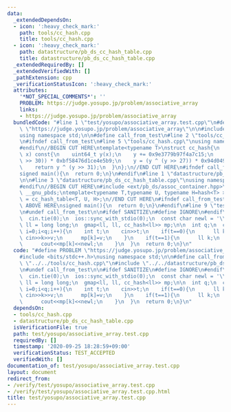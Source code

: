 ```yaml
---
data:
  _extendedDependsOn:
  - icon: ':heavy_check_mark:'
    path: tools/cc_hash.cpp
    title: tools/cc_hash.cpp
  - icon: ':heavy_check_mark:'
    path: datastructure/pb_ds_cc_hash_table.cpp
    title: datastructure/pb_ds_cc_hash_table.cpp
  _extendedRequiredBy: []
  _extendedVerifiedWith: []
  _pathExtension: cpp
  _verificationStatusIcon: ':heavy_check_mark:'
  attributes:
    '*NOT_SPECIAL_COMMENTS*': ''
    PROBLEM: https://judge.yosupo.jp/problem/associative_array
    links:
    - https://judge.yosupo.jp/problem/associative_array
  bundledCode: "#line 1 \"test/yosupo/associative_array.test.cpp\"\n#define PROBLEM\
    \ \"https://judge.yosupo.jp/problem/associative_array\"\n\n#include <bits/stdc++.h>\n\
    using namespace std;\n\n#define call_from_test\n#line 2 \"tools/cc_hash.cpp\"\n\
    \n#ifndef call_from_test\n#line 5 \"tools/cc_hash.cpp\"\nusing namespace std;\n\
    #endif\n//BEGIN CUT HERE\ntemplate<typename T>\nstruct cc_hash{\n  uint64_t operator()(T\
    \ x) const{\n    uint64_t y(x);\n    y += 0x9e3779b97f4a7c15;\n    y = (y ^ (y\
    \ >> 30)) * 0xbf58476d1ce4e5b9;\n    y = (y ^ (y >> 27)) * 0x94d049bb133111eb;\n\
    \    return y ^ (y >> 31);\n  }\n};\n//END CUT HERE\n#ifndef call_from_test\n\
    signed main(){\n  return 0;\n}\n#endif\n#line 1 \"datastructure/pb_ds_cc_hash_table.cpp\"\
    \n\n#line 3 \"datastructure/pb_ds_cc_hash_table.cpp\"\nusing namespace std;\n\
    #endif\n//BEGIN CUT HERE\n#include <ext/pb_ds/assoc_container.hpp>\nusing namespace\
    \ __gnu_pbds;\ntemplate<typename T,typename U, typename H=hash<T> >\nusing gmap\
    \ = cc_hash_table<T, U, H>;\n//END CUT HERE\n#ifndef call_from_test\n//INSERT\
    \ ABOVE HERE\nsigned main(){\n  return 0;\n}\n#endif\n#line 9 \"test/yosupo/associative_array.test.cpp\"\
    \n#undef call_from_test\n\n#ifdef SANITIZE\n#define IGNORE\n#endif\n\nsigned main(){\n\
    \  cin.tie(0);\n  ios::sync_with_stdio(0);\n  const char newl = '\\n';\n\n  using\
    \ ll = long long;\n  gmap<ll, ll, cc_hash<ll>> mp;\n\n  int q;\n  cin>>q;\n  for(int\
    \ i=0;i<q;i++){\n    int t;\n    cin>>t;\n    if(t==0){\n      ll k,v;\n     \
    \ cin>>k>>v;\n      mp[k]=v;\n    }\n    if(t==1){\n      ll k;\n      cin>>k;\n\
    \      cout<<mp[k]<<newl;\n    }\n  }\n  return 0;\n}\n"
  code: "#define PROBLEM \"https://judge.yosupo.jp/problem/associative_array\"\n\n\
    #include <bits/stdc++.h>\nusing namespace std;\n\n#define call_from_test\n#include\
    \ \"../../tools/cc_hash.cpp\"\n#include \"../../datastructure/pb_ds_cc_hash_table.cpp\"\
    \n#undef call_from_test\n\n#ifdef SANITIZE\n#define IGNORE\n#endif\n\nsigned main(){\n\
    \  cin.tie(0);\n  ios::sync_with_stdio(0);\n  const char newl = '\\n';\n\n  using\
    \ ll = long long;\n  gmap<ll, ll, cc_hash<ll>> mp;\n\n  int q;\n  cin>>q;\n  for(int\
    \ i=0;i<q;i++){\n    int t;\n    cin>>t;\n    if(t==0){\n      ll k,v;\n     \
    \ cin>>k>>v;\n      mp[k]=v;\n    }\n    if(t==1){\n      ll k;\n      cin>>k;\n\
    \      cout<<mp[k]<<newl;\n    }\n  }\n  return 0;\n}\n"
  dependsOn:
  - tools/cc_hash.cpp
  - datastructure/pb_ds_cc_hash_table.cpp
  isVerificationFile: true
  path: test/yosupo/associative_array.test.cpp
  requiredBy: []
  timestamp: '2020-09-25 18:28:59+09:00'
  verificationStatus: TEST_ACCEPTED
  verifiedWith: []
documentation_of: test/yosupo/associative_array.test.cpp
layout: document
redirect_from:
- /verify/test/yosupo/associative_array.test.cpp
- /verify/test/yosupo/associative_array.test.cpp.html
title: test/yosupo/associative_array.test.cpp
---
```

